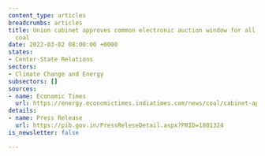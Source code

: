 ```yaml
---
content_type: articles
breadcrumbs: articles
title: Union cabinet approves common electronic auction window for all non-linkage
  coal
date: 2022-03-02 08:00:00 +0000
states:
- Center-State Relations
sectors:
- Climate Change and Energy
subsectors: []
sources:
- name: Economic Times
  url: https://energy.economictimes.indiatimes.com/news/coal/cabinet-approves-offering-of-coal-via-common-e-auction-window/89861952
details:
- name: Press Release
  url: https://pib.gov.in/PressReleseDetail.aspx?PRID=1801324
is_newsletter: false

---
```

